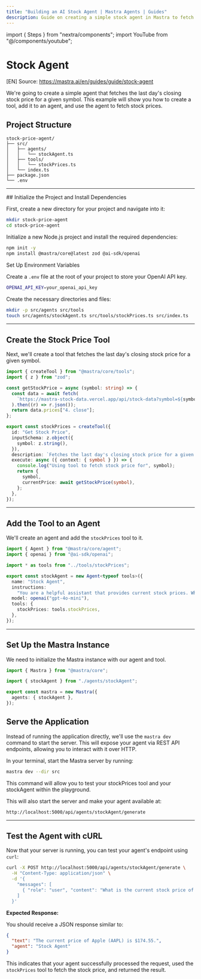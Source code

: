 ```yaml
---
title: "Building an AI Stock Agent | Mastra Agents | Guides"
description: Guide on creating a simple stock agent in Mastra to fetch the last day's closing stock price for a given symbol.
---
```


import { Steps } from "nextra/components";
import YouTube from "@/components/youtube";

# Stock Agent
[EN] Source: https://mastra.ai/en/guides/guide/stock-agent

We're going to create a simple agent that fetches the last day's closing stock price for a given symbol. This example will show you how to create a tool, add it to an agent, and use the agent to fetch stock prices.

<YouTube id="rIaZ4l7y9wo" />

## Project Structure

```
stock-price-agent/
├── src/
│   ├── agents/
│   │   └── stockAgent.ts
│   ├── tools/
│   │   └── stockPrices.ts
│   └── index.ts
├── package.json
└── .env
```

---

<Steps>
## Initialize the Project and Install Dependencies

First, create a new directory for your project and navigate into it:

```bash
mkdir stock-price-agent
cd stock-price-agent
```

Initialize a new Node.js project and install the required dependencies:

```bash copy
npm init -y
npm install @mastra/core@latest zod @ai-sdk/openai
```

Set Up Environment Variables

Create a `.env` file at the root of your project to store your OpenAI API key.

```bash filename=".env" copy
OPENAI_API_KEY=your_openai_api_key
```

Create the necessary directories and files:

```bash
mkdir -p src/agents src/tools
touch src/agents/stockAgent.ts src/tools/stockPrices.ts src/index.ts
```

---

## Create the Stock Price Tool

Next, we'll create a tool that fetches the last day's closing stock price for a given symbol.

```ts filename="src/tools/stockPrices.ts"
import { createTool } from "@mastra/core/tools";
import { z } from "zod";

const getStockPrice = async (symbol: string) => {
  const data = await fetch(
    `https://mastra-stock-data.vercel.app/api/stock-data?symbol=${symbol}`,
  ).then((r) => r.json());
  return data.prices["4. close"];
};

export const stockPrices = createTool({
  id: "Get Stock Price",
  inputSchema: z.object({
    symbol: z.string(),
  }),
  description: `Fetches the last day's closing stock price for a given symbol`,
  execute: async ({ context: { symbol } }) => {
    console.log("Using tool to fetch stock price for", symbol);
    return {
      symbol,
      currentPrice: await getStockPrice(symbol),
    };
  },
});
```

---

## Add the Tool to an Agent

We'll create an agent and add the `stockPrices` tool to it.

```ts filename="src/agents/stockAgent.ts"
import { Agent } from "@mastra/core/agent";
import { openai } from "@ai-sdk/openai";

import * as tools from "../tools/stockPrices";

export const stockAgent = new Agent<typeof tools>({
  name: "Stock Agent",
  instructions:
    "You are a helpful assistant that provides current stock prices. When asked about a stock, use the stock price tool to fetch the stock price.",
  model: openai("gpt-4o-mini"),
  tools: {
    stockPrices: tools.stockPrices,
  },
});
```

---

## Set Up the Mastra Instance

We need to initialize the Mastra instance with our agent and tool.

```ts filename="src/index.ts"
import { Mastra } from "@mastra/core";

import { stockAgent } from "./agents/stockAgent";

export const mastra = new Mastra({
  agents: { stockAgent },
});
```

## Serve the Application

Instead of running the application directly, we'll use the `mastra dev` command to start the server. This will expose your agent via REST API endpoints, allowing you to interact with it over HTTP.

In your terminal, start the Mastra server by running:

```bash
mastra dev --dir src
```

This command will allow you to test your stockPrices tool and your stockAgent within the playground.

This will also start the server and make your agent available at:

```
http://localhost:5000/api/agents/stockAgent/generate
```

---

## Test the Agent with cURL

Now that your server is running, you can test your agent's endpoint using `curl`:

```bash
curl -X POST http://localhost:5000/api/agents/stockAgent/generate \
  -H "Content-Type: application/json" \
  -d '{
    "messages": [
      { "role": "user", "content": "What is the current stock price of Apple (AAPL)?" }
    ]
  }'
```

**Expected Response:**

You should receive a JSON response similar to:

```json
{
  "text": "The current price of Apple (AAPL) is $174.55.",
  "agent": "Stock Agent"
}
```

This indicates that your agent successfully processed the request, used the `stockPrices` tool to fetch the stock price, and returned the result.

</Steps>



